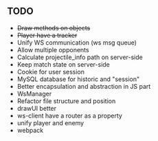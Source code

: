 ## TODO
- ~~Draw methods on objects~~
- ~~Player have a tracker~~
- Unify WS communication (ws msg queue)
- Allow multiple opponents
- Calculate projectile_info path on server-side
- Keep match state on server-side
- Cookie for user session
- MySQL database for historic and "session"
- Better encapsulation and abstraction in JS part
- WsManager
- Refactor file structure and position
- drawUI better
- ws-client have a router as a property
- unify player and enemy
- webpack